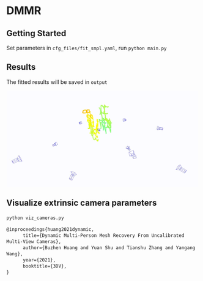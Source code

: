 # DMMR

## Getting Started
Set parameters in ```cfg_files/fit_smpl.yaml```, run ```python main.py```

## Results
The fitted results will be saved in ```output```


<div align="center" width="100%">
      <img style="max-height: 500px; max-width: 500px;" align="center" width="100%" class="image" src="/images/optimize.gif" >
</div>

## Visualize extrinsic camera parameters
```python viz_cameras.py```


```
@inproceedings{huang2021dynamic,
      title={Dynamic Multi-Person Mesh Recovery From Uncalibrated Multi-View Cameras}, 
      author={Buzhen Huang and Yuan Shu and Tianshu Zhang and Yangang Wang},
      year={2021},
      booktitle={3DV},
}
```

